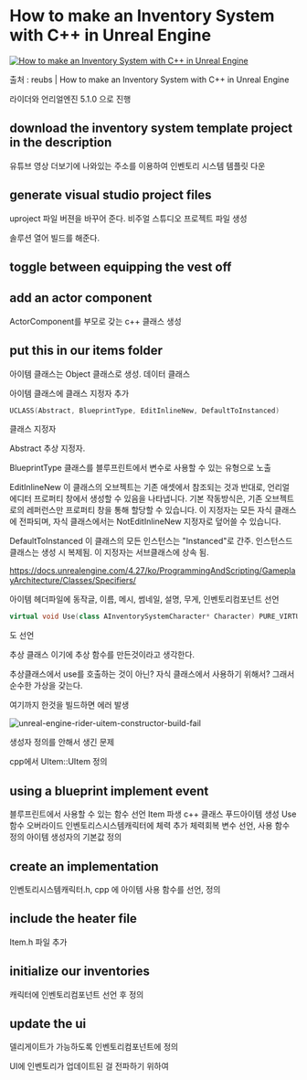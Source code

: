 # How to make an Inventory System with C++ in Unreal Engine



[![How to make an Inventory System with C++ in Unreal Engine](https://img.youtube.com/vi/-WNwo-riV1Y/0.jpg)](https://youtu.be/-WNwo-riV1Y)

출처 : reubs | How to make an Inventory System with C++ in Unreal Engine



라이더와 언리얼엔진 5.1.0 으로 진행

## download the inventory system template project in the description

유튜브 영상 더보기에 나와있는 주소를 이용하여 인벤토리 시스템 템플릿 다운



## generate visual studio project files

uproject 파일 버젼을 바꾸어 준다. 비주얼 스튜디오 프로젝트 파일 생성

솔루션 열어 빌드를 해준다.



## toggle between equipping the vest off

## add an actor component

ActorComponent를 부모로 갖는 c++ 클래스 생성 



## put this in our items folder

아이템 클래스는 Object 클래스로 생성. 데이터 클래스



아이템 클래스에 클래스 지정자 추가

```c++
UCLASS(Abstract, BlueprintType, EditInlineNew, DefaultToInstanced)
```

클래스 지정자

Abstract 추상 지정자. 

BlueprintType 클래스를 블루프린트에서 변수로 사용할 수 있는 유형으로 노출

EditInlineNew 이 클래스의 오브젝트는 기존 애셋에서 참조되는 것과 반대로, 언리얼 에디터 프로퍼티 창에서 생성할 수 있음을 나타냅니다. 기본 작동방식은, 기존 오브젝트로의 레퍼런스만 프로퍼티 창을 통해 할당할 수 있습니다. 이 지정자는 모든 자식 클래스에 전파되며, 자식 클래스에서는 NotEditInlineNew 지정자로 덮어쓸 수 있습니다.

DefaultToInstanced 이 클래스의 모든 인스턴스는 "Instanced"로 간주. 인스턴스드 클래스는 생성 시 복제됨. 이 지정자는 서브클래스에 상속 됨.

<https://docs.unrealengine.com/4.27/ko/ProgrammingAndScripting/GameplayArchitecture/Classes/Specifiers/>



아이템 헤더파일에 동작글, 이름, 메시, 썸네일, 설명, 무게, 인벤토리컴포넌트 선언

```c++
virtual void Use(class AInventorySystemCharacter* Character) PURE_VIRTUAL(UItem, );
```

도 선언

추상 클래스 이기에 추상 함수를 만든것이라고 생각한다.

추상클래스에서 use를 호출하는 것이 아닌? 자식 클래스에서 사용하기 위해서? 그래서 순수한 가상을 갖는다.



여기까지 한것을 빌드하면 에러 발생

![unreal-engine-rider-uitem-constructor-build-fail](https://user-images.githubusercontent.com/96612703/210723828-1c791286-4929-4e66-b942-09c656ec1d2b.png)

생성자 정의를 안해서 생긴 문제

cpp에서 UItem::UItem 정의



## using a blueprint implement event

블루프린트에서 사용할 수 있는 함수 선언
Item 파생 c++ 클래스 푸드아이템 생성
Use함수 오버라이드
인벤토리스시스템캐릭터에 체력 추가
체력회복 변수 선언, 사용 함수 정의
아이템 생성자의 기본값 정의

## create an implementation

인벤토리시스템캐릭터.h, cpp 에 아이템 사용 함수를 선언, 정의

## include the heater file

Item.h 파일 추가



## initialize our inventories

캐릭터에 인벤토리컴포넌트 선언 후 정의



## update the ui

델리게이트가 가능하도록 인벤토리컴포넌트에 정의

UI에 인벤토리가 업데이트된 걸 전파하기 위하여



